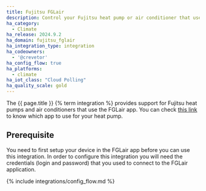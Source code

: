 ```yaml
---
title: Fujitsu FGLair
description: Control your Fujitsu heat pump or air conditioner that uses the FGLair app
ha_category:
  - Climate
ha_release: 2024.9.2
ha_domain: fujitsu_fglair
ha_integration_type: integration
ha_codeowners:
  - '@crevetor'
ha_config_flow: true
ha_platforms:
  - climate
ha_iot_class: "Cloud Polling"
ha_quality_scale: gold
---
```


The {{ page.title }} {% term integration %} provides support for Fujitsu heat pumps and air conditioners that use the FGLair app.
You can check [this link](https://www.fujitsu-general.com/global/support/faq/airstage-mobile/0127.html) to know which app to use for your heat pump.

## Prerequisite

You need to first setup your device in the FGLair app before you can use this integration.
In order to configure this integration you will need the credentials (login and password) that you used to connect to the FGLair application.

{% include integrations/config_flow.md %}
